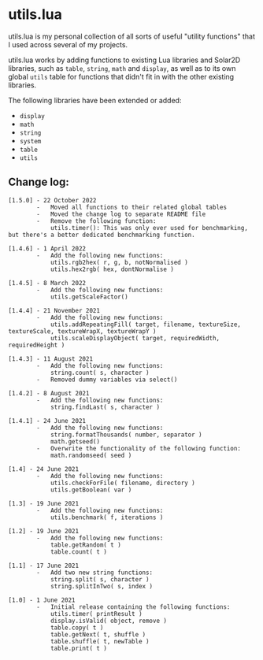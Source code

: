 # utils.lua

utils.lua is my personal collection of all sorts of useful "utility functions" that I used across several of my projects.

utils.lua works by adding functions to existing Lua libraries and Solar2D libraries, such as `table`, `string`, `math` and `display`, as well as to its own global `utils` table for functions that didn't fit in with the other existing libraries.

The following libraries have been extended or added:
- `display`
- `math`
- `string`
- `system`
- `table`
- `utils` 

## Change log:

	[1.5.0] - 22 October 2022
			-   Moved all functions to their related global tables
			-   Moved the change log to separate README file
			-	Remove the following function:
				utils.timer(): This was only ever used for benchmarking, but there's a better dedicated benchmarking function.

	[1.4.6] - 1 April 2022
			-	Add the following new functions:
				utils.rgb2hex( r, g, b, notNormalised )
				utils.hex2rgb( hex, dontNormalise )

	[1.4.5] - 8 March 2022
			-	Add the following new functions:
				utils.getScaleFactor()

	[1.4.4] - 21 November 2021
			-	Add the following new functions:
				utils.addRepeatingFill( target, filename, textureSize, textureScale, textureWrapX, textureWrapY )
				utils.scaleDisplayObject( target, requiredWidth, requiredHeight )

	[1.4.3] - 11 August 2021
			-	Add the following new functions:
				string.count( s, character )
            -   Removed dummy variables via select()

	[1.4.2] - 8 August 2021
			-	Add the following new functions:
				string.findLast( s, character )

	[1.4.1] - 24 June 2021
			-	Add the following new functions:
				string.formatThousands( number, separator )
				math.getseed()
			-	Overwrite the functionality of the following function:
				math.randomseed( seed )

	[1.4] - 24 June 2021
			-	Add the following new functions:
				utils.checkForFile( filename, directory )
				utils.getBoolean( var )

	[1.3] - 19 June 2021
			-	Add the following new functions:
				utils.benchmark( f, iterations )

	[1.2] - 19 June 2021
			-	Add the following new functions:
				table.getRandom( t )
				table.count( t )

	[1.1] - 17 June 2021
			-	Add two new string functions:
				string.split( s, character )
				string.splitInTwo( s, index )

	[1.0] - 1 June 2021
			-	Initial release containing the following functions:
				utils.timer( printResult )
				display.isValid( object, remove )
				table.copy( t )
				table.getNext( t, shuffle )
				table.shuffle( t, newTable )
				table.print( t )
